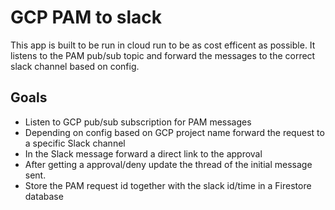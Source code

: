 # GCP PAM to slack

This app is built to be run in cloud run to be as cost efficent as possible. It listens
to the PAM pub/sub topic and forward the messages to the correct slack channel based on config.

## Goals

- Listen to GCP pub/sub subscription for PAM messages
- Depending on config based on GCP project name forward the request to a specific Slack channel
- In the Slack message forward a direct link to the approval
- After getting a approval/deny update the thread of the initial message sent.
- Store the PAM request id together with the slack id/time in a Firestore database
